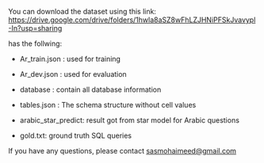 You can download the dataset using this link: https://drive.google.com/drive/folders/1hwla8aSZ8wFhLZJHNiPFSkJvavypl-In?usp=sharing

has the follwing:

- Ar_train.json : used for training

- Ar_dev.json : used for evaluation

- database : contain all database information

- tables.json : The schema structure without cell values

- arabic_star_predict: result got from star model for Arabic questions

- gold.txt: ground truth SQL queries

If you have any questions, please contact sasmohaimeed@gmail.com

